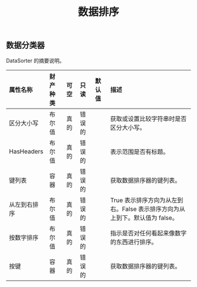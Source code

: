 ﻿---
title: 数据排序
second_title: Aspose.Cells Cloud Documen
type: docs
url: /zh/specification/model/datasorter/
description: Aspose.Cells 云模型规范：DataSorter。轻松处理 Excel 和其他电子表格文档，具有打开、生成、编辑、拆分、合并、比较和转换等功能
kwords: Excel, Office, 电子表格, Cloud REST API, DataSorter
weight: 50
---
## **数据分类器**

DataSorter 的摘要说明。

|属性名称|财产种类|可空|只读|默认值|描述|
|:- |:- |:- |:- |:- |:- |
|区分大小写|布尔值|真的|错误的||获取或设置比较字符串时是否区分大小写。|
| HasHeaders|布尔值|真的|错误的||表示范围是否有标题。|
|键列表|容器|真的|错误的||获取数据排序器的键列表。|
|从左到右排序|布尔值|真的|错误的||True 表示排序方向为从左到右。False 表示排序方向为从上到下。默认值为 false。|
|按数字排序|布尔值|真的|错误的||指示是否对任何看起来像数字的东西进行排序。|
|按键|容器|真的|错误的||获取数据排序器的键列表。|

